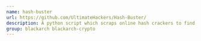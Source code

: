 ```yaml
---
name: hash-buster
url: https://github.com/UltimateHackers/Hash-Buster/
description: A python script which scraps online hash crackers to find cleartext of a hash.
group: blackarch blackarch-crypto
---
```

